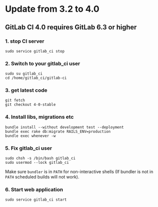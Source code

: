 # Update from 3.2 to 4.0

## GitLab CI 4.0 requires GitLab 6.3 or higher

### 1. stop CI server

    sudo service gitlab_ci stop

### 2. Switch to your gitlab_ci user

```
sudo su gitlab_ci
cd /home/gitlab_ci/gitlab-ci
```

### 3. get latest code

```
git fetch
git checkout 4-0-stable
```

### 4. Install libs, migrations etc

```
bundle install --without development test --deployment
bundle exec rake db:migrate RAILS_ENV=production
bundle exec whenever -w
```

### 5. Fix gitlab_ci user

```
sudo chsh -s /bin/bash gitlab_ci
sudo usermod --lock gitlab_ci
```

Make sure `bundler` is in `PATH` for non-interactive shells (If bundler is not in `PATH` scheduled builds will not work).

### 6. Start web application

    sudo service gitlab_ci start
